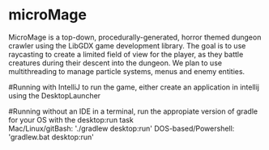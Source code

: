 # microMage

MicroMage is  a top-down, procedurally-generated, horror themed dungeon crawler using the LibGDX game development library. The goal is to use raycasting to create a limited field of view for the player, as they battle creatures during their descent into the dungeon. We plan to use multithreading to manage particle systems, menus and enemy entities.

#Running with IntelliJ
to run the game, either create an application in intellij using the DesktopLauncher

#Running without an IDE
in a terminal, run the appropiate version of gradle for your OS with the desktop:run task  
Mac/Linux/gitBash: './gradlew desktop:run'
DOS-based/Powershell: 'gradlew.bat desktop:run'
